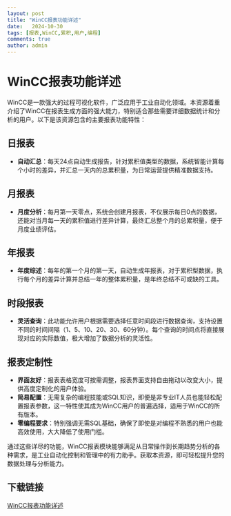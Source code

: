 ```yaml
---
layout: post
title: "WinCC报表功能详述"
date:   2024-10-30
tags: [报表,WinCC,累积,用户,编程]
comments: true
author: admin
---
```

# WinCC报表功能详述

WinCC是一款强大的过程可视化软件，广泛应用于工业自动化领域。本资源着重介绍了WinCC在报表生成方面的强大能力，特别适合那些需要详细数据统计和分析的用户。以下是该资源包含的主要报表功能特性：

## 日报表
- **自动汇总**：每天24点自动生成报告，针对累积值类型的数据，系统智能计算每个小时的差异，并汇总一天内的总累积量，为日常运营提供精准数据支持。

## 月报表
- **月度分析**：每月第一天零点，系统会创建月报表，不仅展示每日0点的数据，还能对当月每一天的累积值进行差异计算，最终汇总整个月的总累积量，便于月度业绩评估。

## 年报表
- **年度综述**：每年的第一个月的第一天，自动生成年报表，对于累积型数据，执行每个月的差异计算并总结一年的整体累积量，是年终总结不可或缺的工具。

## 时段报表
- **灵活查询**：此功能允许用户根据需要选择任意时间段进行数据查询，支持设置不同的时间间隔（1、5、10、20、30、60分钟）。每个查询的时间点将直接展现对应的实际数值，极大增加了数据分析的灵活性。
  
## 报表定制性
- **界面友好**：报表表格宽度可按需调整，报表界面支持自由拖动以改变大小，提供高度定制化的用户体验。
- **简易配置**：无需复杂的编程技能或SQL知识，即便是非专业IT人员也能轻松配置报表参数，这一特性使其成为WinCC用户的普遍选择，适用于WinCC的所有版本。
- **零编程要求**：特别强调无需SQL基础，确保了即使是对编程不熟悉的用户也能高效使用，大大降低了使用门槛。

通过这些详尽的功能，WinCC报表模块能够满足从日常操作到长期趋势分析的各种需求，是工业自动化控制和管理中的有力助手。获取本资源，即可轻松提升您的数据处理与分析能力。

## 下载链接

[WinCC报表功能详述](https://pan.quark.cn/s/0fab07d465f0)